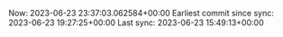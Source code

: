 Now: 2023-06-23 23:37:03.062584+00:00 Earliest commit since sync: 2023-06-23 19:27:25+00:00 Last sync: 2023-06-23 15:49:13+00:00

